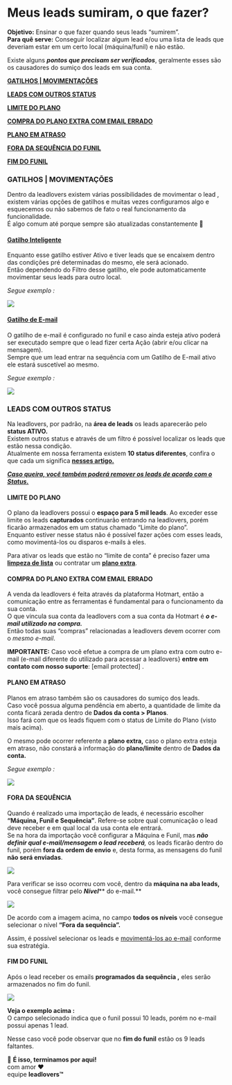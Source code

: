 # Meus leads sumiram, o que fazer?

**Objetivo:** Ensinar o que fazer quando seus leads “sumirem”.\
**Para quê serve:** Conseguir localizar algum lead e/ou uma lista de leads que deveriam estar em um certo local (máquina/funil) e não estão.

Existe alguns _**pontos que precisam ser verificados**_, geralmente esses são os causadores do sumiço dos leads em sua conta.

[**GATILHOS | MOVIMENTAÇÕES**](broken-reference)

[**LEADS COM OUTROS STATUS**](broken-reference)

[**LIMITE DO PLANO**](broken-reference)

[**COMPRA DO PLANO EXTRA COM EMAIL ERRADO**](broken-reference)

[**PLANO EM ATRASO**](broken-reference)

[**FORA DA SEQUÊNCIA DO FUNIL**](broken-reference)

[**FIM DO FUNIL**](broken-reference)

### **GATILHOS | MOVIMENTAÇÕES**  <a href="#gatilhos" id="gatilhos"></a>

Dentro da leadlovers existem várias possibilidades de movimentar o lead , existem várias opções de gatilhos  e muitas vezes configuramos algo e esquecemos ou não sabemos de fato o real funcionamento da funcionalidade.\
É algo comum até porque sempre são atualizadas constantemente 🙂

#### [**Gatilho Inteligente**](https://suporte.love/criar-e-configurar-gatilhos-inteligentes/)  <a href="#gatilho-inteligente" id="gatilho-inteligente"></a>

Enquanto esse gatilho estiver Ativo e tiver leads que se encaixem dentro das condições pré determinadas do mesmo, ele será acionado.\
Então dependendo do Filtro desse gatilho, ele pode automaticamente movimentar seus leads para outro local.

_Segue exemplo :_

[![](https://legado.leadlovers.site/wp-content/uploads/2020/09/meus-leads-sumiram-o-que-fazer-\_-360042242073\_mceclip2.png)](http://legado.leadlovers.site/wp-content/uploads/2020/09/meus-leads-sumiram-o-que-fazer-\_-360042242073\_mceclip2.png)

#### [**Gatilho de E-mail**](https://suporte.love/gatilhos-de-e-mail/) <a href="#gatilho-email" id="gatilho-email"></a>

O gatilho de e-mail é configurado no funil e  caso ainda esteja ativo poderá ser executado sempre que o lead fizer certa Ação (abrir e/ou clicar na mensagem).\
Sempre que um lead entrar na sequência com um Gatilho de E-mail ativo ele estará suscetível ao mesmo.

_Segue exemplo :_

[![](https://legado.leadlovers.site/wp-content/uploads/2020/09/meus-leads-sumiram-o-que-fazer-\_-360042242073\_mceclip0.png)](http://legado.leadlovers.site/wp-content/uploads/2020/09/meus-leads-sumiram-o-que-fazer-\_-360042242073\_mceclip0.png)

### **LEADS COM OUTROS STATUS** <a href="#status" id="status"></a>

Na leadlovers, por padrão, na **área de leads** os leads aparecerão pelo **status ATIVO.**\
Existem outros status e através de um filtro é possível localizar os leads que estão nessa condição.\
Atualmente em nossa ferramenta existem **10 status diferentes**, confira o que cada um significa [**nesses artigo.**](https://suporte.love/como-filtrar-leads-por-status/)

[_**Caso queira, você também poderá remover os leads de acordo com o Status.**_](https://help.leadlovers.com/hc/pt-br/articles/360031766333-Como-excluir-leads-por-Status)

#### **LIMITE DO PLANO**  <a href="#limite-plano" id="limite-plano"></a>

O plano da leadlovers possui o **espaço para 5 mil leads**. Ao exceder esse limite os leads **capturados** continuarão entrando na leadlovers, porém ficarão armazenados em um status chamado “Limite do plano”.\
Enquanto estiver nesse status não é possível fazer ações com esses leads, como movimentá-los ou disparos e-mails à eles.

Para ativar os leads que estão no “limite de conta” é preciso fazer uma [**limpeza de lista**](https://suporte.love/limpeza-de-lista-de-leads/) ou contratar um [**plano extra**](https://leadlovers.app/v4/upgrade).

#### **COMPRA DO PLANO EXTRA COM EMAIL ERRADO** <a href="#plano-extra" id="plano-extra"></a>

A venda da leadlovers é feita através da plataforma Hotmart, então a comunicação entre as ferramentas é fundamental para o funcionamento da sua conta.\
O que vincula sua conta da leadlovers com a sua conta da Hotmart é _**o e-mail utilizado na compra.**_\
Então todas suas “compras” relacionadas a leadlovers devem ocorrer com o _mesmo e-mail_.

**IMPORTANTE:** Caso você efetue a compra de um plano extra com outro e-mail (e-mail diferente do utilizado para acessar a leadlovers} **entre em contato com nosso suporte**: \[email protected] .

#### **PLANO EM ATRASO** <a href="#atrasado" id="atrasado"></a>

Planos em atraso também são os causadores do sumiço dos leads.\
Caso você possua alguma pendência em aberto, a quantidade de limite da conta ficará zerada dentro de **Dados da conta > Planos**.\
Isso fará com que os leads fiquem com o status de Limite do Plano (visto mais acima).

O mesmo pode ocorrer referente a **plano extra,** caso o plano extra esteja em atraso, não constará a informação do **plano/limite** dentro de **Dados da conta.**

_Segue exemplo :_

[![](https://legado.leadlovers.site/wp-content/uploads/2020/09/meus-leads-sumiram-o-que-fazer-\_-360042242073\_mceclip1.png)](http://legado.leadlovers.site/wp-content/uploads/2020/09/meus-leads-sumiram-o-que-fazer-\_-360042242073\_mceclip1.png)

#### **FORA DA SEQUÊNCIA** <a href="#fora-sequencia" id="fora-sequencia"></a>

Quando é realizado uma importação de leads, é necessário escolher **“Máquina, Funil e Sequência”**. Refere-se sobre qual comunicação o lead deve receber e em qual local da usa conta ele entrará.\
Se na hora da importação você configurar a Máquina e Funil, mas _**não definir qual e-mail/mensagem o lead receberá**,_ os leads ficarão dentro do funil, porém **fora da ordem de envio** e, desta forma, as mensagens do funil **não será enviadas**.

[![](https://legado.leadlovers.site/wp-content/uploads/2020/09/meus-leads-sumiram-o-que-fazer-\_-360042242073\_mceclip2-1.png)](http://legado.leadlovers.site/wp-content/uploads/2020/09/meus-leads-sumiram-o-que-fazer-\_-360042242073\_mceclip2-1.png)

Para verificar se isso ocorreu com você, dentro da **máquina na aba leads,** você consegue filtrar pelo _**Nível**_** do e-mail.**

[![](https://legado.leadlovers.site/wp-content/uploads/2020/09/meus-leads-sumiram-o-que-fazer-\_-360042242073\_mceclip3.png)](http://legado.leadlovers.site/wp-content/uploads/2020/09/meus-leads-sumiram-o-que-fazer-\_-360042242073\_mceclip3.png)

De acordo com a imagem acima, no campo **todos os níveis** você consegue selecionar o nível **“Fora da sequência”.**

Assim, é possível selecionar os leads e [movimentá-los ao e-mail](https://suporte.love/lead-fora-de-sequencia/) conforme sua estratégia.

#### **FIM DO FUNIL** <a href="#final-funil" id="final-funil"></a>

Após o lead receber os emails **programados da sequência ,** eles serão armazenados no fim do funil.

[![](https://legado.leadlovers.site/wp-content/uploads/2020/09/meus-leads-sumiram-o-que-fazer-\_-360042242073\_mceclip4.png)](http://legado.leadlovers.site/wp-content/uploads/2020/09/meus-leads-sumiram-o-que-fazer-\_-360042242073\_mceclip4.png)

**Veja o exemplo acima :**\
O campo selecionado indica que o funil possui 10 leads, porém no e-mail possui apenas 1 lead.

Nesse caso você pode observar que no **fim do funil** estão os 9 leads faltantes.





🏁 **É isso, terminamos por aqui!**\
com amor ❤\
equipe **leadlovers™**
